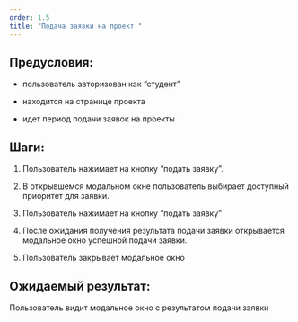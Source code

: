 ```yaml
---
order: 1.5
title: "Подача заявки на проект "
---
```


## Предусловия:

-  пользователь авторизован как “студент”

-  находится на странице проекта

-  идет период подачи заявок на проекты

## Шаги:

1. Пользователь нажимает на кнопку “подать заявку”.

2. В открывшемся модальном окне пользователь выбирает доступный приоритет для заявки.

3. Пользователь нажимает на кнопку “подать заявку”

4. После ожидания получения результата подачи заявки открывается модальное окно успешной подачи заявки.

5. Пользователь закрывает модальное окно

## Ожидаемый результат:

Пользователь видит модальное окно с результатом подачи заявки